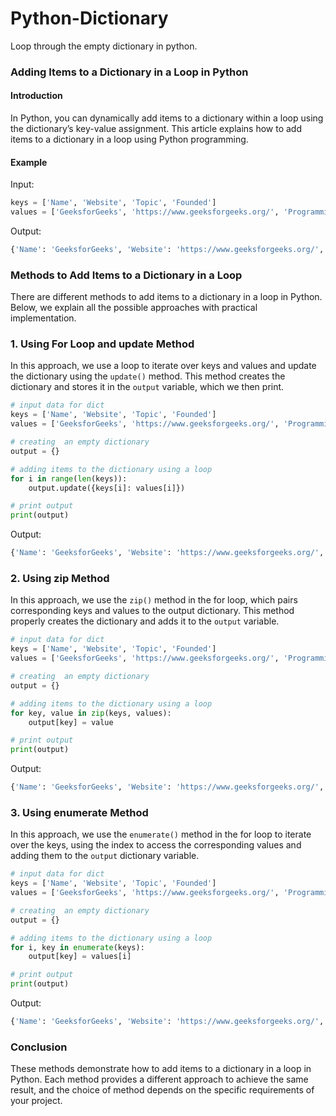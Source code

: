 # Python-Dictionary
Loop through the empty dictionary in python.


### Adding Items to a Dictionary in a Loop in Python

#### Introduction
In Python, you can dynamically add items to a dictionary within a loop using the dictionary’s key-value assignment. This article explains how to add items to a dictionary in a loop using Python programming.

#### Example
Input:
```python
keys = ['Name', 'Website', 'Topic', 'Founded']
values = ['GeeksforGeeks', 'https://www.geeksforgeeks.org/', 'Programming', 2009]
```
Output:
```python
{'Name': 'GeeksforGeeks', 'Website': 'https://www.geeksforgeeks.org/', 'Topic': 'Programming', 'Founded': 2009}
```

### Methods to Add Items to a Dictionary in a Loop
There are different methods to add items to a dictionary in a loop in Python. Below, we explain all the possible approaches with practical implementation.

### 1. Using For Loop and update Method
In this approach, we use a loop to iterate over keys and values and update the dictionary using the `update()` method. This method creates the dictionary and stores it in the `output` variable, which we then print.

```python
# input data for dict
keys = ['Name', 'Website', 'Topic', 'Founded']
values = ['GeeksforGeeks', 'https://www.geeksforgeeks.org/', 'Programming', 2009]

# creating  an empty dictionary
output = {}

# adding items to the dictionary using a loop
for i in range(len(keys)):
    output.update({keys[i]: values[i]})

# print output
print(output)
```

Output:
```python
{'Name': 'GeeksforGeeks', 'Website': 'https://www.geeksforgeeks.org/', 'Topic': 'Programming', 'Founded': 2009}
```

### 2. Using zip Method
In this approach, we use the `zip()` method in the for loop, which pairs corresponding keys and values to the output dictionary. This method properly creates the dictionary and adds it to the `output` variable.

```python
# input data for dict
keys = ['Name', 'Website', 'Topic', 'Founded']
values = ['GeeksforGeeks', 'https://www.geeksforgeeks.org/', 'Programming', 2009]

# creating  an empty dictionary
output = {}

# adding items to the dictionary using a loop
for key, value in zip(keys, values):
    output[key] = value

# print output
print(output)
```

Output:
```python
{'Name': 'GeeksforGeeks', 'Website': 'https://www.geeksforgeeks.org/', 'Topic': 'Programming', 'Founded': 2009}
```

### 3. Using enumerate Method
In this approach, we use the `enumerate()` method in the for loop to iterate over the keys, using the index to access the corresponding values and adding them to the `output` dictionary variable.

```python
# input data for dict
keys = ['Name', 'Website', 'Topic', 'Founded']
values = ['GeeksforGeeks', 'https://www.geeksforgeeks.org/', 'Programming', 2009]

# creating  an empty dictionary
output = {}

# adding items to the dictionary using a loop
for i, key in enumerate(keys):
    output[key] = values[i]

# print output
print(output)
```

Output:
```python
{'Name': 'GeeksforGeeks', 'Website': 'https://www.geeksforgeeks.org/', 'Topic': 'Programming', 'Founded': 2009}
```

### Conclusion
These methods demonstrate how to add items to a dictionary in a loop in Python. Each method provides a different approach to achieve the same result, and the choice of method depends on the specific requirements of your project.
